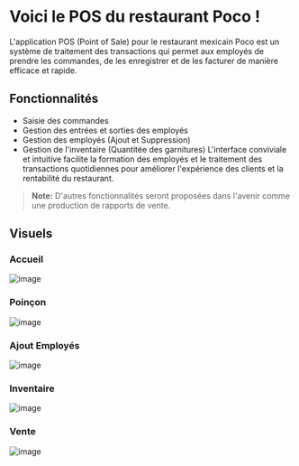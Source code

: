 # Voici le POS du restaurant Poco !

L'application POS (Point of Sale) pour le restaurant mexicain Poco est un système de traitement des transactions qui permet aux employés de prendre les commandes, de les enregistrer et de les facturer de manière efficace et rapide.

## Fonctionnalités

-   Saisie des commandes
-   Gestion des entrées et sorties des employés
-   Gestion des employés (Ajout et Suppression)
-   Gestion de l'inventaire (Quantitée des garnitures)
L'interface conviviale et intuitive facilite la formation des employés et le traitement des transactions quotidiennes pour améliorer l'expérience des clients et la rentabilité du restaurant.

> **Note:** D'autres fonctionnalités seront proposées dans l'avenir comme une production de rapports de vente.


## Visuels

### Accueil
![image](https://user-images.githubusercontent.com/69645213/233867959-3f7161a9-6fa7-471b-bd44-239726d502cf.png)

### Poinçon
![image](https://user-images.githubusercontent.com/69645213/233867988-00f4b2d2-9267-4c65-a596-7fd9945ddfa2.png)

### Ajout Employés
![image](https://user-images.githubusercontent.com/69645213/233867997-5c65a7bb-974e-44bc-9a4d-4c8e305797ff.png)

### Inventaire
![image](https://user-images.githubusercontent.com/69645213/233868005-1a40d1ce-b8ed-4add-90c5-3b9f1580e7ba.png)

### Vente
![image](https://user-images.githubusercontent.com/69645213/233868025-5821cf8c-568e-4ddd-aa93-8f1a6d79f38b.png)
